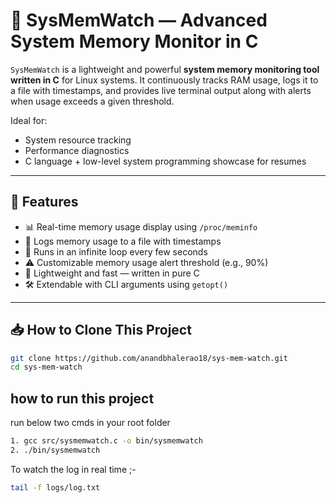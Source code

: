# 🧠 SysMemWatch — Advanced System Memory Monitor in C

`SysMemWatch` is a lightweight and powerful **system memory monitoring tool written in C** for Linux systems. It continuously tracks RAM usage, logs it to a file with timestamps, and provides live terminal output along with alerts when usage exceeds a given threshold.

Ideal for:
- System resource tracking
- Performance diagnostics
- C language + low-level system programming showcase for resumes

---

## 🚀 Features

- 📊 Real-time memory usage display using `/proc/meminfo`
- 📝 Logs memory usage to a file with timestamps
- 🔁 Runs in an infinite loop every few seconds
- ⚠️ Customizable memory usage alert threshold (e.g., 90%)
- 🧪 Lightweight and fast — written in pure C
- 🛠️ Extendable with CLI arguments using `getopt()`

---

## 📥 How to Clone This Project

```bash
git clone https://github.com/anandbhalerao18/sys-mem-watch.git
cd sys-mem-watch

```
## how to run this project 
run below two cmds in your root folder
```bash
1. gcc src/sysmemwatch.c -o bin/sysmemwatch
2. ./bin/sysmemwatch
```
To watch the log in real time ;-
```bash
tail -f logs/log.txt
```
